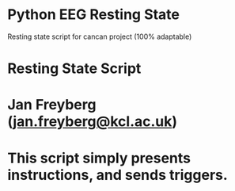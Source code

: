 # Python EEG Resting State
Resting state script for cancan project (100% adaptable)

# Resting State Script
# Jan Freyberg (jan.freyberg@kcl.ac.uk)
# This script simply presents instructions, and sends triggers.
